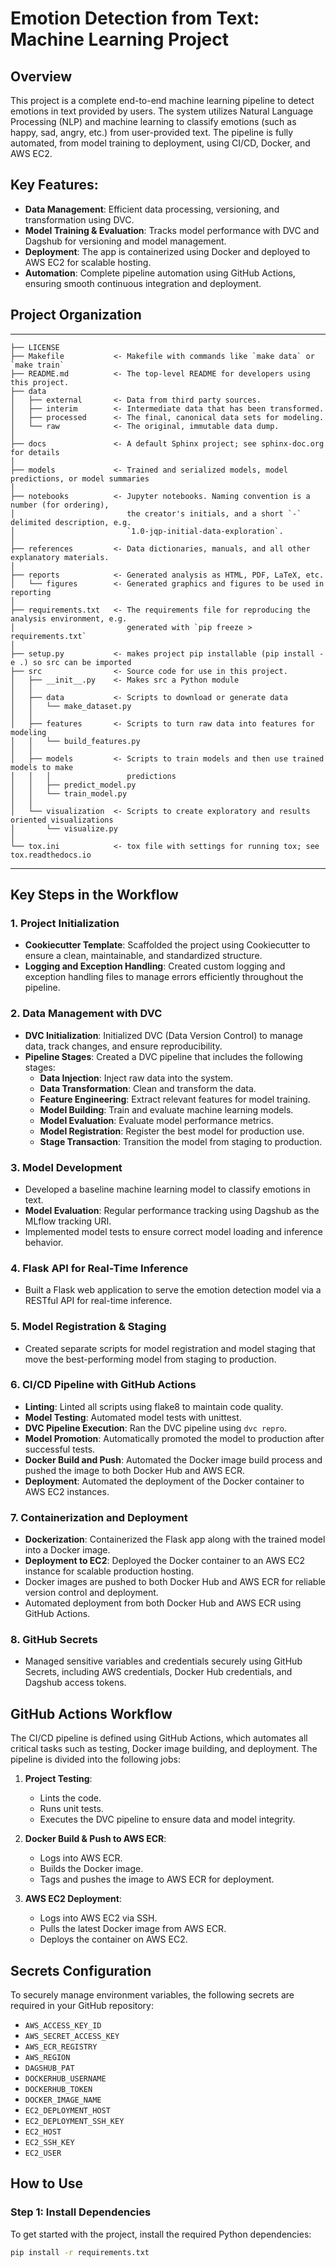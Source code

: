 Emotion Detection from Text: Machine Learning Project
==============================

## Overview

This project is a complete end-to-end machine learning pipeline to detect emotions in text provided by users. The system utilizes Natural Language Processing (NLP) and machine learning to classify emotions (such as happy, sad, angry, etc.) from user-provided text. The pipeline is fully automated, from model training to deployment, using CI/CD, Docker, and AWS EC2.

## Key Features:
- **Data Management**: Efficient data processing, versioning, and transformation using DVC.
- **Model Training & Evaluation**: Tracks model performance with DVC and Dagshub for versioning and model management.
- **Deployment**: The app is containerized using Docker and deployed to AWS EC2 for scalable hosting.
- **Automation**: Complete pipeline automation using GitHub Actions, ensuring smooth continuous integration and deployment.





## Project Organization
------------

    ├── LICENSE
    ├── Makefile           <- Makefile with commands like `make data` or `make train`
    ├── README.md          <- The top-level README for developers using this project.
    ├── data
    │   ├── external       <- Data from third party sources.
    │   ├── interim        <- Intermediate data that has been transformed.
    │   ├── processed      <- The final, canonical data sets for modeling.
    │   └── raw            <- The original, immutable data dump.
    │
    ├── docs               <- A default Sphinx project; see sphinx-doc.org for details
    │
    ├── models             <- Trained and serialized models, model predictions, or model summaries
    │
    ├── notebooks          <- Jupyter notebooks. Naming convention is a number (for ordering),
    │                         the creator's initials, and a short `-` delimited description, e.g.
    │                         `1.0-jqp-initial-data-exploration`.
    │
    ├── references         <- Data dictionaries, manuals, and all other explanatory materials.
    │
    ├── reports            <- Generated analysis as HTML, PDF, LaTeX, etc.
    │   └── figures        <- Generated graphics and figures to be used in reporting
    │
    ├── requirements.txt   <- The requirements file for reproducing the analysis environment, e.g.
    │                         generated with `pip freeze > requirements.txt`
    │
    ├── setup.py           <- makes project pip installable (pip install -e .) so src can be imported
    ├── src                <- Source code for use in this project.
    │   ├── __init__.py    <- Makes src a Python module
    │   │
    │   ├── data           <- Scripts to download or generate data
    │   │   └── make_dataset.py
    │   │
    │   ├── features       <- Scripts to turn raw data into features for modeling
    │   │   └── build_features.py
    │   │
    │   ├── models         <- Scripts to train models and then use trained models to make
    │   │   │                 predictions
    │   │   ├── predict_model.py
    │   │   └── train_model.py
    │   │
    │   └── visualization  <- Scripts to create exploratory and results oriented visualizations
    │       └── visualize.py
    │
    └── tox.ini            <- tox file with settings for running tox; see tox.readthedocs.io


--------


## Key Steps in the Workflow

### 1. Project Initialization
- **Cookiecutter Template**: Scaffolded the project using Cookiecutter to ensure a clean, maintainable, and standardized structure.
- **Logging and Exception Handling**: Created custom logging and exception handling files to manage errors efficiently throughout the pipeline.

### 2. Data Management with DVC
- **DVC Initialization**: Initialized DVC (Data Version Control) to manage data, track changes, and ensure reproducibility.
- **Pipeline Stages**: Created a DVC pipeline that includes the following stages:
  - **Data Injection**: Inject raw data into the system.
  - **Data Transformation**: Clean and transform the data.
  - **Feature Engineering**: Extract relevant features for model training.
  - **Model Building**: Train and evaluate machine learning models.
  - **Model Evaluation**: Evaluate model performance metrics.
  - **Model Registration**: Register the best model for production use.
  - **Stage Transaction**: Transition the model from staging to production.

### 3. Model Development
- Developed a baseline machine learning model to classify emotions in text.
- **Model Evaluation**: Regular performance tracking using Dagshub as the MLflow tracking URI.
- Implemented model tests to ensure correct model loading and inference behavior.

### 4. Flask API for Real-Time Inference
- Built a Flask web application to serve the emotion detection model via a RESTful API for real-time inference.

### 5. Model Registration & Staging
- Created separate scripts for model registration and model staging that move the best-performing model from staging to production.

### 6. CI/CD Pipeline with GitHub Actions
- **Linting**: Linted all scripts using flake8 to maintain code quality.
- **Model Testing**: Automated model tests with unittest.
- **DVC Pipeline Execution**: Ran the DVC pipeline using `dvc repro`.
- **Model Promotion**: Automatically promoted the model to production after successful tests.
- **Docker Build and Push**: Automated the Docker image build process and pushed the image to both Docker Hub and AWS ECR.
- **Deployment**: Automated the deployment of the Docker container to AWS EC2 instances.

### 7. Containerization and Deployment
- **Dockerization**: Containerized the Flask app along with the trained model into a Docker image.
- **Deployment to EC2**: Deployed the Docker container to an AWS EC2 instance for scalable production hosting.
- Docker images are pushed to both Docker Hub and AWS ECR for reliable version control and deployment.
- Automated deployment from both Docker Hub and AWS ECR using GitHub Actions.

### 8. GitHub Secrets
- Managed sensitive variables and credentials securely using GitHub Secrets, including AWS credentials, Docker Hub credentials, and Dagshub access tokens.

## GitHub Actions Workflow

The CI/CD pipeline is defined using GitHub Actions, which automates all critical tasks such as testing, Docker image building, and deployment. The pipeline is divided into the following jobs:

1. **Project Testing**:
   - Lints the code.
   - Runs unit tests.
   - Executes the DVC pipeline to ensure data and model integrity.
  
2. **Docker Build & Push to AWS ECR**:
   - Logs into AWS ECR.
   - Builds the Docker image.
   - Tags and pushes the image to AWS ECR for deployment.

3. **AWS EC2 Deployment**:
   - Logs into AWS EC2 via SSH.
   - Pulls the latest Docker image from AWS ECR.
   - Deploys the container on AWS EC2.

## Secrets Configuration

To securely manage environment variables, the following secrets are required in your GitHub repository:
- `AWS_ACCESS_KEY_ID`
- `AWS_SECRET_ACCESS_KEY`
- `AWS_ECR_REGISTRY`
- `AWS_REGION`
- `DAGSHUB_PAT`
- `DOCKERHUB_USERNAME`
- `DOCKERHUB_TOKEN`
- `DOCKER_IMAGE_NAME`
- `EC2_DEPLOYMENT_HOST`
- `EC2_DEPLOYMENT_SSH_KEY`
- `EC2_HOST`
- `EC2_SSH_KEY`
- `EC2_USER`

## How to Use

### Step 1: Install Dependencies
To get started with the project, install the required Python dependencies:

```bash
pip install -r requirements.txt
